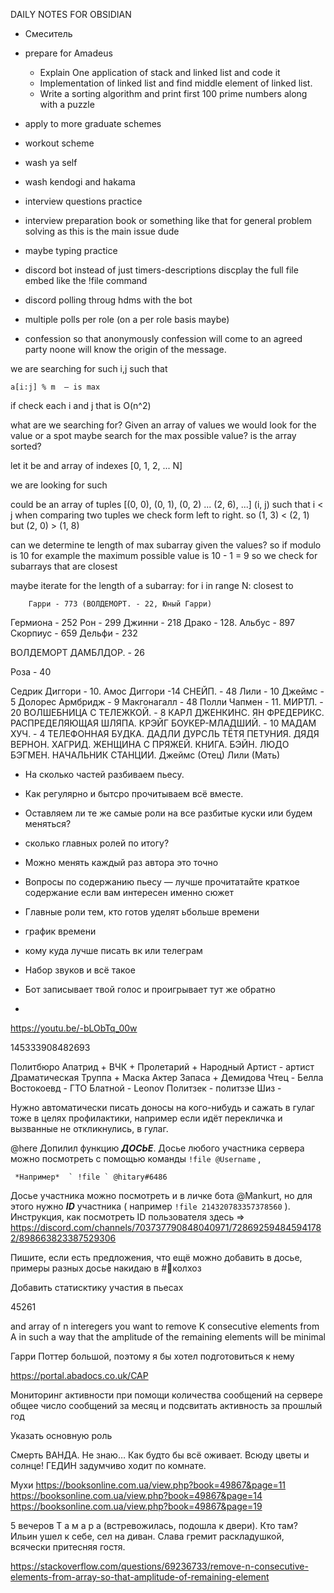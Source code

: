  DAILY NOTES FOR OBSIDIAN
 
 
 - Смеситель

 - prepare for Amadeus
   - Explain One application of stack and linked list and code it
   -  Implementation of linked list and find middle element of linked list. 
   - Write a sorting algorithm and print first 100 prime numbers along with a puzzle


 - apply to more graduate schemes
 - workout scheme
 - wash ya self
 - wash kendogi and hakama
 - interview questions practice
 - interview preparation book or something like that for general problem solving as this is the main issue dude
 - maybe typing practice 


 - discord bot instead of just timers-descriptions discplay the full file embed like the !file command



 - discord polling throug hdms with the bot
 - multiple polls per role (on a per role basis maybe)

 - confession so that anonymously confession will come to an agreed party noone will know the origin of the message. 











we are searching for such i,j such that
	
	a[i:j] % m  — is max

if check each i and j that is O(n^2)

what are we searching for?
Given an array of values we would look for the value or a spot
maybe search for the max possible value?
is the array sorted?

let it be and array of indexes [0, 1, 2, ... N]

we are looking for such

could be an array of tuples [(0, 0), (0, 1), (0, 2) ... (2, 6), ...] (i, j) such that i < j 
when comparing two tuples we check form left to right.
so (1, 3) < (2, 1) but (2, 0) > (1, 8)

can we determine te length of max subarray given the values?
so if modulo is 10 for example the maximum possible value is 10 - 1 = 9
so we check for subarrays that are closest 

maybe iterate for the length of a subarray:
	for i in range N:
		closest to 	
		
		
		
		
		
		
		
		Гарри - 773 (ВОЛДЕМОРТ. - 22, Юный Гарри)
Гермиона - 252
Рон - 299
Джинни - 218
Драко - 128. 
Альбус - 897
Скорпиус - 659
Дельфи - 232

ВОЛДЕМОРТ
ДАМБЛДОР. - 26


Роза - 40



Седрик Диггори - 10.
Амос Диггори  -14
СНЕЙП. - 48
Лили - 10
Джеймс - 5
Долорес Армбридж - 9
Макгонагалл - 48
Полли Чапмен - 11.
МИРТЛ. - 20
ВОЛШЕБНИЦА С ТЕЛЕЖКОЙ. - 8
КАРЛ ДЖЕНКИНС.
ЯН ФРЕДЕРИКС.
РАСПРЕДЕЛЯЮЩАЯ ШЛЯПА.
КРЭЙГ БОУКЕР-МЛАДШИЙ. - 10
МАДАМ ХУЧ. - 4
ТЕЛЕФОННАЯ БУДКА.
ДАДЛИ ДУРСЛЬ
ТЁТЯ ПЕТУНИЯ.
ДЯДЯ ВЕРНОН.
ХАГРИД.
ЖЕНЩИНА С ПРЯЖЕЙ.
КНИГА.
БЭЙН.
ЛЮДО БЭГМЕН.
НАЧАЛЬНИК СТАНЦИИ. 
Джеймс (Отец)
Лили (Мать)



 - На сколько частей разбиваем пьесу. 
 - Как регулярно и бытсро прочитываем всё вместе. 
 
 - Оставляем ли те же самые роли на все разбитые куски или будем меняться?
 - сколько главных ролей по итогу?

 - Можно менять каждый раз автора это точно
 - Вопросы по содержанию пьесу — лучше прочитатайте краткое содержание если вам
    интересен именно сюжет 


- Главные роли тем, кто готов уделят ьбольше времени
 - график времени
 - кому куда лучше писать вк или телеграм



- Набор звуков и всё такое



 - Бот записывает твой голос и проигрывает тут же обратно
 - 








https://youtu.be/-bLObTq_00w

145333908482693



Политбюро 
Апатрид + 
ВЧК +
Пролетарий + 
Народный Артист - артист
Драматическая Труппа + Маска
Актер Запаса + Демидова
Чтец - Белла
Востокоевд - ГТО
Блатной - Leonov
Политзек - политзэе
Шиз - 


Нужно автоматически писать доносы на кого-нибудь и сажать в гулаг тоже в целях профилактики, 
например если идёт перекличка и вызванные не откликнулись, в гулаг.

@here Допилил функцию ***ДОСЬЕ***. Досье любого участника сервера можно посмотреть с помощью команды  ` !file @Username ` , 

     *Например*  ` !file ` @hitary#6486

Досье участника можно посмотреть и в личке бота @Mankurt, но для этого нужно ***ID*** участника ( например ` !file 214320783357378560 ` ). 
Инструкция, как посмотреть ID пользователя здесь => https://discord.com/channels/703737790848040971/728692594845941782/898663823387529306

Пишите, если есть предложения, что ещё можно добавить в досье, примеры разных досье накидаю в #🌾колхоз 

Добавить статисктику участия в пьесах



45261


and array of n interegers you want to remove K consecutive elements from A in such a way
that the amplitude of the remaining elements will be minimal 

Гарри Поттер большой, поэтому я бы хотел подготовиться к нему 	

https://portal.abadocs.co.uk/CAP







Мониторинг активности при помощи количества сообщений на сервере общее число сообщений за месяц 
и подсвитать активность за прошлый год

Указать основную роль 









Смерть 
 ВАНДА. Не знаю… Как будто бы всё оживает. Всюду цветы и солнце!
 ГЕДИН задумчиво ходит по комнате.

Мухи 
 https://booksonline.com.ua/view.php?book=49867&page=11
https://booksonline.com.ua/view.php?book=49867&page=14
https://booksonline.com.ua/view.php?book=49867&page=19


5 вечеров 
 Т а м а р а (встревожилась, подошла к двери). Кто там?
Ильин ушел к себе, сел на диван. Слава гремит раскладушкой, всячески притесняя гостя.





https://stackoverflow.com/questions/69236733/remove-n-consecutive-elements-from-array-so-that-amplitude-of-remaining-element